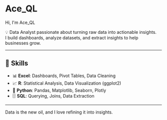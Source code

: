 # Ace_QL
 Hi, I'm Ace_QL 

💡 Data Analyst passionate about turning raw data into actionable insights.  
I build dashboards, analyze datasets, and extract insights to help businesses grow.  

---

## 🚀 Skills
- 📊 **Excel**: Dashboards, Pivot Tables, Data Cleaning  
- 📈 **R**: Statistical Analysis, Data Visualization (ggplot2)  
- 🐍 **Python**: Pandas, Matplotlib, Seaborn, Plotly  
- 🗄️ **SQL**: Querying, Joins, Data Extraction  
 ----
 
Data is the new oil, and I love refining it into insights.
